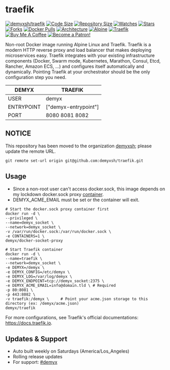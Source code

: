 # traefik
[![demyxsh/traefik](https://github.com/demyxsh/traefik/actions/workflows/main.yml/badge.svg)](https://github.com/demyxsh/traefik/actions/workflows/main.yml)
[![Code Size](https://img.shields.io/github/languages/code-size/demyxsh/traefik?style=flat&color=blue)](https://github.com/demyxsh/traefik)
[![Repository Size](https://img.shields.io/github/repo-size/demyxsh/traefik?style=flat&color=blue)](https://github.com/demyxsh/traefik)
[![Watches](https://img.shields.io/github/watchers/demyxsh/traefik?style=flat&color=blue)](https://github.com/demyxsh/traefik)
[![Stars](https://img.shields.io/github/stars/demyxsh/traefik?style=flat&color=blue)](https://github.com/demyxsh/traefik)
[![Forks](https://img.shields.io/github/forks/demyxsh/traefik?style=flat&color=blue)](https://github.com/demyxsh/traefik)
[![Docker Pulls](https://img.shields.io/docker/pulls/demyx/traefik?style=flat&color=blue)](https://hub.docker.com/r/demyx/traefik)
[![Architecture](https://img.shields.io/badge/linux-amd64-important?style=flat&color=blue)](https://hub.docker.com/r/demyx/traefik)
[![Alpine](https://img.shields.io/badge/dynamic/json?url=https://github.com/demyxsh/traefik/raw/master/version.json&label=alpine&query=$.alpine&color=blue)](https://hub.docker.com/r/demyx/traefik)
[![Traefik](https://img.shields.io/badge/dynamic/json?url=https://github.com/demyxsh/traefik/raw/master/version.json&label=traefik&query=$.traefik&color=blue)](https://hub.docker.com/r/demyx/traefik)
[![Buy Me A Coffee](https://img.shields.io/badge/buy_me_coffee-$5-informational?style=flat&color=blue)](https://www.buymeacoffee.com/VXqkQK5tb)
[![Become a Patron!](https://img.shields.io/badge/become%20a%20patron-$5-informational?style=flat&color=blue)](https://www.patreon.com/bePatron?u=23406156)

Non-root Docker image running Alpine Linux and Traefik. Traefik is a modern HTTP reverse proxy and load balancer that makes deploying microservices easy. Traefik integrates with your existing infrastructure components (Docker, Swarm mode, Kubernetes, Marathon, Consul, Etcd, Rancher, Amazon ECS, ...) and configures itself automatically and dynamically. Pointing Traefik at your orchestrator should be the only configuration step you need.

DEMYX | TRAEFIK
--- | ---
USER | demyx
ENTRYPOINT | ["demyx-entrypoint"]
PORT | 8080 8081 8082

## NOTICE
This repository has been moved to the organization [demyxsh](https://github.com/demyxsh); please update the remote URL.
```
git remote set-url origin git@github.com:demyxsh/traefik.git
```

## Usage
- Since a non-root user can't access docker.sock, this image depends on my lockdown docker.sock proxy [container](https://github.com/demyxsh/docker-socket-proxy).
- DEMYX_ACME_EMAIL must be set or the container will exit.

```
# Start the docker.sock proxy container first
docker run -d \
--privileged \
--name=demyx_socket \
--network=demyx_socket \
-v /var/run/docker.sock:/var/run/docker.sock \
-e CONTAINERS=1 \
demyx/docker-socket-proxy

# Start Traefik container
docker run -d \
--name=traefik \
--network=demyx_socket \
-e DEMYX=/demyx \
-e DEMYX_CONFIG=/etc/demyx \
-e DEMYX_LOG=/var/log/demyx \
-e DEMYX_ENDPOINT=tcp://demyx_socket:2375 \
-e DEMYX_ACME_EMAIL=info@domain.tld \ # Required
-p 80:8081 \
-p 443:8082 \
-v traefik:/demyx \     # Point your acme.json storage to this directory (ex: /demyx/acme.json)
demyx/traefik
```

For more configurations, see Traefik's official documentations: https://docs.traefik.io.

## Updates & Support
* Auto built weekly on Saturdays (America/Los_Angeles)
* Rolling release updates
* For support: [#demyx](https://web.libera.chat/?channel=#demyx)
